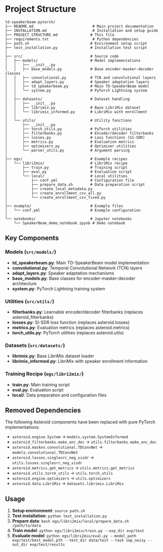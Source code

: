 # Project Structure

```
td-speakerbeam-pytorch/
├── README.md                           # Main project documentation
├── INSTALLATION.md                     # Installation and setup guide
├── PROJECT_STRUCTURE.md               # This file
├── requirements.txt                    # Python dependencies
├── path.sh                            # Environment setup script
├── test_installation.py               # Installation test script
│
├── src/                               # Source code
│   ├── models/                        # Model implementations
│   │   ├── __init__.py
│   │   ├── base_models.py             # Base encoder-masker-decoder classes
│   │   ├── convolutional.py           # TCN and convolutional layers
│   │   ├── adapt_layers.py            # Speaker adaptation layers
│   │   ├── td_speakerbeam.py          # Main TD-SpeakerBeam model
│   │   └── system.py                  # PyTorch Lightning system
│   │
│   ├── datasets/                      # Dataset handling
│   │   ├── __init__.py
│   │   ├── librimix.py                # Base LibriMix dataset
│   │   └── librimix_informed.py       # LibriMix with enrollment
│   │
│   └── utils/                         # Utility functions
│       ├── __init__.py
│       ├── torch_utils.py             # PyTorch utilities
│       ├── filterbanks.py             # Encoder/decoder filterbanks
│       ├── losses.py                  # Loss functions (SI-SDR)
│       ├── metrics.py                 # Evaluation metrics
│       ├── optimizers.py              # Optimizer utilities
│       └── parser_utils.py            # Argument parsing
│
├── egs/                               # Example recipes
│   └── libri2mix/                     # LibriMix recipe
│       ├── train.py                   # Training script
│       ├── eval.py                    # Evaluation script
│       └── local/                     # Local utilities
│           ├── conf.yml               # Configuration file
│           ├── prepare_data.sh        # Data preparation script
│           ├── create_local_metadata.py
│           ├── create_enrollment_csv_all.py
│           └── create_enrollment_csv_fixed.py
│
├── example/                           # Example files
│   └── conf.yml                       # Example configuration
│
└── notebooks/                         # Jupyter notebooks
    └── SpeakerBeam_demo_notebook.ipynb # Demo notebook
```

## Key Components

### Models (`src/models/`)
- **td_speakerbeam.py**: Main TD-SpeakerBeam model implementation
- **convolutional.py**: Temporal Convolutional Network (TCN) layers
- **adapt_layers.py**: Speaker adaptation mechanisms
- **base_models.py**: Base classes for encoder-masker-decoder architecture
- **system.py**: PyTorch Lightning training system

### Utilities (`src/utils/`)
- **filterbanks.py**: Learnable encoder/decoder filterbanks (replaces asteroid_filterbanks)
- **losses.py**: SI-SDR loss function (replaces asteroid.losses)
- **metrics.py**: Evaluation metrics (replaces asteroid.metrics)
- **torch_utils.py**: PyTorch utilities (replaces asteroid.utils)

### Datasets (`src/datasets/`)
- **librimix.py**: Base LibriMix dataset loader
- **librimix_informed.py**: LibriMix with speaker enrollment information

### Training Recipe (`egs/libri2mix/`)
- **train.py**: Main training script
- **eval.py**: Evaluation script
- **local/**: Data preparation and configuration files

## Removed Dependencies

The following Asteroid components have been replaced with pure PyTorch implementations:

- `asteroid.engine.System` → `models.system.SystemInformed`
- `asteroid_filterbanks.make_enc_dec` → `utils.filterbanks.make_enc_dec`
- `asteroid.masknn.convolutional.TDConvNet` → `models.convolutional.TDConvNet`
- `asteroid.losses.singlesrc_neg_sisdr` → `utils.losses.singlesrc_neg_sisdr`
- `asteroid.metrics.get_metrics` → `utils.metrics.get_metrics`
- `asteroid.utils.torch_utils` → `utils.torch_utils`
- `asteroid.engine.optimizers` → `utils.optimizers`
- `asteroid.data.LibriMix` → `datasets.librimix.LibriMix`

## Usage

1. **Setup environment**: `source path.sh`
2. **Test installation**: `python test_installation.py`
3. **Prepare data**: `bash egs/libri2mix/local/prepare_data.sh /path/to/data`
4. **Train model**: `python egs/libri2mix/train.py --exp_dir exp/test`
5. **Evaluate model**: `python egs/libri2mix/eval.py --model_path exp/test/best_model.pth --test_dir data/test --task sep_noisy --out_dir exp/test/results`